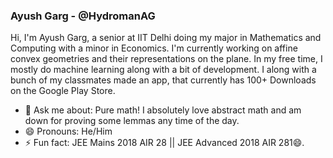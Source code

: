 ### Ayush Garg - @HydromanAG


Hi, I'm Ayush Garg, a senior at IIT Delhi doing my major in Mathematics and Computing with a minor in Economics. I'm currently working on affine convex geometries and their representations on the plane. In my free time, I mostly do machine learning along with a bit of development. I along with a bunch of my classmates made an app, that currently has 100+ Downloads on the Google Play Store.

- 💬 Ask me about: Pure math! I absolutely love abstract math and am down for proving some lemmas any time of the day.
- 😄 Pronouns: He/Him
- ⚡ Fun fact: JEE Mains 2018 AIR 28 || JEE Advanced 2018 AIR 281😄.
